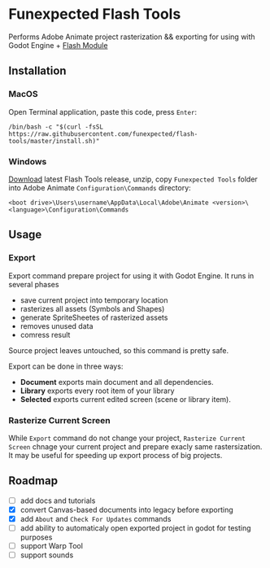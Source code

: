 # Funexpected Flash Tools

Performs Adobe Animate project rasterization && exporting for using with Godot Engine + [Flash Module](https://github.com/funexpected/godot-flash-module)

## Installation

### MacOS
Open Terminal application, paste this code, press `Enter`:
```
/bin/bash -c "$(curl -fsSL https://raw.githubusercontent.com/funexpected/flash-tools/master/install.sh)"
```
### Windows
[Download](https://github.com/funexpected/flash-tools/releases/latest/download/funexpected-tools.zip) latest Flash Tools release, unzip, copy `Funexpected Tools` folder into Adobe Animate `Configuration\Commands` directory:
```
<boot drive>\Users\username\AppData\Local\Adobe\Animate <version>\<language>\Configuration\Commands
```

## Usage

### Export
Export command prepare project for using it with Godot Engine. It runs in several phases
- save current project into temporary location
- rasterizes all assets (Symbols and Shapes)
- generate SpriteSheetes of rasterized assets
- removes unused data
- comress result

Source project leaves untouched, so this command is pretty safe.

Export can be done in three ways:
- **Document** exports main document and all dependencies.
- **Library** exports every root item of your library
- **Selected** exports current edited screen (scene or library item).

### Rasterize Current Screen
While `Export` command do not change your project, `Rasterize Current Screen` chnage your current project and prepare exacly same rastersization. It may be useful for speeding up export process of big projects.

## Roadmap

- [ ] add docs and tutorials
- [x] convert Canvas-based documents into legacy before exporting
- [x] add `About` and `Check For Updates` commands
- [ ] add ability to automaticaly open exported project in godot for testing purposes
- [ ] support Warp Tool
- [ ] support sounds